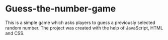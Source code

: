# Guess-the-number-game
This is a simple game which asks players to guess a previously selected random number. The project was created with the help of JavaScript, HTML and CSS.
